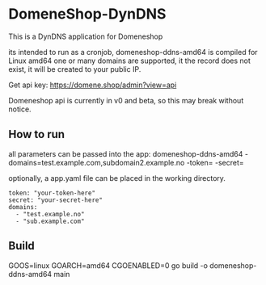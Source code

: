 # DomeneShop-DynDNS
This is a DynDNS application for Domeneshop

its intended to run as a cronjob,  domeneshop-ddns-amd64 is compiled for Linux amd64
one or many domains are supported, it the record does not exist, it will be created to your public IP.

Get api key:
https://domene.shop/admin?view=api


Domeneshop api is currently in v0 and beta, so this may break without notice.

## How to run
all parameters can be passed into the app:
domeneshop-ddns-amd64 -domains=test.example.com,subdomain2.example.no -token=<token> -secret=<secret>

optionally, a app.yaml file can be placed in the working directory.

````
token: "your-token-here"
secret: "your-secret-here"
domains:
  - "test.example.no"
  - "sub.example.com"
````




## Build
GOOS=linux GOARCH=amd64 CGOENABLED=0 go build  -o domeneshop-ddns-amd64  main